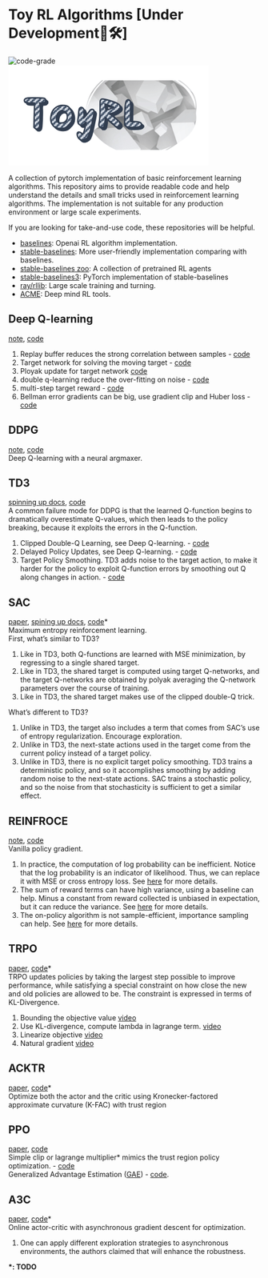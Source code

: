 # Toy RL Algorithms [Under Development👷🛠]

![code-grade](https://www.code-inspector.com/project/19281/status/svg)  
![logo](assets/logo.png)

A collection of pytorch implementation of basic reinforcement learning algorithms. This repository aims to provide readable code and help understand the details and small tricks used in reinforcement learning algorithms. The implementation is not suitable for any production environment or large scale experiments.

If you are looking for take-and-use code, these repositories will be helpful.

- [baselines](https://github.com/openai/baselines/): Openai RL algorithm implementation.
- [stable-baselines](https://github.com/hill-a/stable-baselines): More user-friendly implementation comparing with
  baselines.
- [stable-baselines zoo](https://github.com/araffin/rl-baselines-zoo): A collection of pretrained RL agents
- [stable-baselines3](https://github.com/DLR-RM/stable-baselines3): PyTorch implementation of stable-baselines
- [ray/rllib](https://github.com/ray-project/ray): Large scale training and turning.
- [ACME](https://github.com/deepmind/acme): Deep mind RL tools.  

## Deep Q-learning
[note](notebook/deepQLearning.ipynb), [code](algorithms/dqn.py)  

1. Replay buffer reduces the strong correlation between samples - [code](https://github.com/ZikangXiong/ToyRLAlgorithms/blob/2803522f2cbcf5cb2386eedf5b354016365ee5ad/algorithms/dqn.py#L81)  
2. Target network for solving the moving target - [code](https://github.com/ZikangXiong/ToyRLAlgorithms/blob/2803522f2cbcf5cb2386eedf5b354016365ee5ad/algorithms/dqn.py#L101)    
3. Ployak update for target network [code](https://github.com/ZikangXiong/ToyRLAlgorithms/blob/2803522f2cbcf5cb2386eedf5b354016365ee5ad/algorithms/dqn.py#L75)  
4. double q-learning reduce the over-fitting on noise - [code](https://github.com/ZikangXiong/ToyRLAlgorithms/blob/2803522f2cbcf5cb2386eedf5b354016365ee5ad/algorithms/dqn.py#L91)    
5. multi-step target reward  - [code](https://github.com/ZikangXiong/ToyRLAlgorithms/blob/2803522f2cbcf5cb2386eedf5b354016365ee5ad/algorithms/dqn.py#L90)    
6. Bellman error gradients can be big, use gradient clip and Huber loss - [code](https://github.com/ZikangXiong/ToyRLAlgorithms/blob/2803522f2cbcf5cb2386eedf5b354016365ee5ad/algorithms/dqn.py#L101-L108)  

## DDPG

[note](notebook/DDPG.ipynb), [code](algorithms/ddpg.py)   
Deep Q-learning with a neural argmaxer.  

## TD3  
[spinning up docs](https://spinningup.openai.com/en/latest/algorithms/td3.html), [code](https://github.com/ZikangXiong/ToyRLAlgorithms/blob/master/algorithms/td3.py)  
A common failure mode for DDPG is that the learned Q-function begins to dramatically overestimate Q-values, which then leads to the policy breaking, because it exploits the errors in the Q-function.   
1. Clipped Double-Q Learning, see Deep Q-learning. - [code](https://github.com/ZikangXiong/ToyRLAlgorithms/blob/e714eaa9ae518d0be302ca54dcfe340a4991c817/algorithms/td3.py#L35)     
2. Delayed Policy Updates, see Deep Q-learning. - [code](https://github.com/ZikangXiong/ToyRLAlgorithms/blob/e714eaa9ae518d0be302ca54dcfe340a4991c817/algorithms/td3.py#L91)  
3. Target Policy Smoothing. TD3 adds noise to the target action, to make it harder for the policy to exploit Q-function errors by smoothing out Q along changes in action. - [code](https://github.com/ZikangXiong/ToyRLAlgorithms/blob/e714eaa9ae518d0be302ca54dcfe340a4991c817/algorithms/td3.py#L40)  

## SAC
[paper](https://arxiv.org/abs/1801.01290), [spining up docs](https://spinningup.openai.com/en/latest/algorithms/sac.html), [code]()*  
Maximum entropy reinforcement learning.   
First, what’s similar to TD3?  
1. Like in TD3, both Q-functions are learned with MSE minimization, by regressing to a single shared target.  
2. Like in TD3, the shared target is computed using target Q-networks, and the target Q-networks are obtained by polyak averaging the Q-network parameters over the course of training.  
3. Like in TD3, the shared target makes use of the clipped double-Q trick.  

What’s different to TD3?    
1. Unlike in TD3, the target also includes a term that comes from SAC’s use of entropy regularization. Encourage exploration.   
2. Unlike in TD3, the next-state actions used in the target come from the current policy instead of a target policy.  
3. Unlike in TD3, there is no explicit target policy smoothing. TD3 trains a deterministic policy, and so it accomplishes smoothing by adding random noise to the next-state actions. SAC trains a stochastic policy, and so the noise from that stochasticity is sufficient to get a similar effect.  

## REINFROCE
[note](notebook/REINFORCE.ipynb), [code](algorithms/reinforce.py)    
Vanilla policy gradient.  
1. In practice, the computation of log probability can be inefficient. Notice that the log probability is an indicator of likelihood. Thus, we can replace it with MSE or cross entropy loss. See [here](http://rail.eecs.berkeley.edu/deeprlcourse/static/slides/lec-5.pdf) for more details.     
2. The sum of reward terms can have high variance, using a baseline can help. Minus a constant from reward collected is unbiased in expectation, but it can reduce the variance. See [here](http://rail.eecs.berkeley.edu/deeprlcourse/static/slides/lec-5.pdf) for more details.  
3. The on-policy algorithm is not sample-efficient, importance sampling can help. See [here](http://rail.eecs.berkeley.edu/deeprlcourse/static/slides/lec-5.pdf) for more details.  

## TRPO
[paper](https://arxiv.org/abs/1502.05477), [code]()*  
TRPO updates policies by taking the largest step possible to improve performance, while satisfying a special constraint on how close the new and old policies are allowed to be. The constraint is expressed in terms of KL-Divergence. 
1. Bounding the objective value [video](https://youtu.be/uR1Ubd2hAlE?list=PLkFD6_40KJIwhWJpGazJ9VSj9CFMkb79A&t=2403)  
2. Use KL-divergence, compute lambda in lagrange term. [video](https://youtu.be/uR1Ubd2hAlE?list=PLkFD6_40KJIwhWJpGazJ9VSj9CFMkb79A&t=2953)    
3. Linearize objective [video](https://youtu.be/uR1Ubd2hAlE?list=PLkFD6_40KJIwhWJpGazJ9VSj9CFMkb79A&t=3209)  
4. Natural gradient [video](https://youtu.be/uR1Ubd2hAlE?list=PLkFD6_40KJIwhWJpGazJ9VSj9CFMkb79A&t=3730)   

## ACKTR
[paper](https://arxiv.org/pdf/1708.05144.pdf), [code]()*  
Optimize both the actor and the critic using Kronecker-factored approximate
curvature (K-FAC) with trust region

## PPO
[paper](https://arxiv.org/pdf/1707.06347.pdf), [code](algorithms/ppo.py)  
Simple clip or lagrange multiplier* mimics the trust region policy optimization. - [code](https://github.com/ZikangXiong/ToyRLAlgorithms/blob/0952e0ad56eff4e5d98c155bd57b7f49071738ac/algorithms/ppo.py#L93)     
Generalized Advantage Estimation ([GAE](https://arxiv.org/pdf/1506.02438.pdf)) - [code](algorithms/utils/gae.py).   

## A3C  
[paper](https://arxiv.org/abs/1602.01783), [code]()*    
Online actor-critic with asynchronous gradient descent for optimization.
1. One can apply different exploration strategies to asynchronous environments, the authors claimed that will enhance the robustness.  

**\*: TODO**


